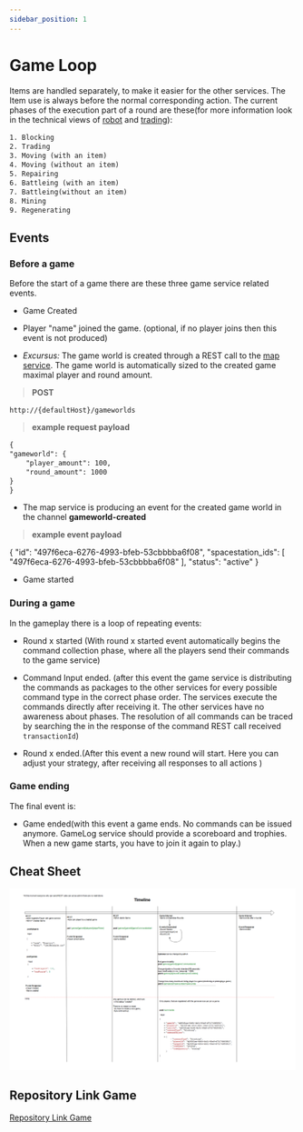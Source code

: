 ```yaml
---
sidebar_position: 1
---
```


# Game Loop

Items are handled separately, to make it easier for the other services.
The Item use is always before the normal corresponding action.
The current phases of the execution part of a round are these(for more information look in the technical views of [robot](/robotEntry.md) and [trading](/trading/tradingService.md)):

    1. Blocking 
    2. Trading
    3. Moving (with an item)
    4. Moving (without an item)
    5. Repairing
    6. Battleing (with an item)
    7. Battleing(without an item)
    8. Mining
    9. Regenerating

## Events

### Before a game

Before the start of a game there are these three game service related events.

* Game Created

* Player "name" joined the game. (optional, if no player joins then this event is not produced)

* *Excursus:* The game world is created through a REST call to the [map service](/map.md). The game world is automatically sized to the created game maximal player and round amount.

>**POST**

    http://{defaultHost}/gameworlds

>**example request payload**

    {
    "gameworld": {
        "player_amount": 100,
        "round_amount": 1000
    }
    }

* The map service is producing an event for the created game world in the channel **gameworld-created**

>**example event payload**

{
  "id": "497f6eca-6276-4993-bfeb-53cbbbba6f08",
  "spacestation_ids": [
    "497f6eca-6276-4993-bfeb-53cbbbba6f08"
  ],
  "status": "active"
}

* Game started

### During a game

In the gameplay there is a loop of repeating events:

* Round x started (With round x started event automatically begins the command collection phase, where all the players send their commands to the game service)

* Command Input ended. (after this event the game service is distributing the commands as packages to the other services for every possible command type in the correct phase order. The services execute the commands directly after receiving it. The other services have no awareness about phases. The resolution of all commands can be traced by searching the in the response of the command REST call received `transactionId`)

* Round x ended.(After this event a new round will start. Here you can adjust your strategy, after receiving all responses to all actions )

### Game ending

The final event is:

* Game ended(with this event a game ends. No commands can be issued anymore. GameLog service should provide a scoreboard and trophies. When a new game starts, you have to join it again to play.)

## Cheat Sheet

![Game Timeline](/img/gameTimeline.png)

## Repository Link Game

[Repository Link Game](https://github.com/The-Microservice-Dungeon/game/tree/main/src/main/kotlin/microservice/dungeon/game/aggregates)


